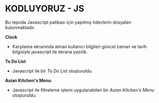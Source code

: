 # **KODLUYORUZ - JS**

Bu repoda Javascript patikası için yapılmış ödevlerin dosyaları bulunmaktadır.

**Clock**

-   Karşılama ekranında alınan kullanıcı bilgileri güncel zaman ve tarih bilgisiyle javascript ile ekrana yazıldı.

**To Do List**

-   Javascript ile bir _To Do List_ oluşturuldu.

**Asian Kitchen's Menu**

-   Javascript ile filtreleme işlemi uygulanabilen bir _Asian Kitchen's Menu_ oluşturuldu.
